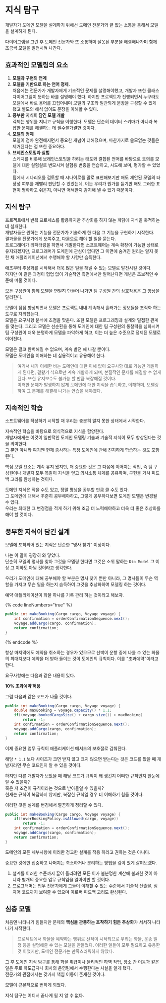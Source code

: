# 지식 탐구

개발자가 도메인 모델을 설계하기 위해선 도메인 전문가와 끝 없는 소통을 통해서 모델을 설계하게 된다.

다이어그램을 그린 후 도메인 전문가와 또 소통하며 잘못된 부분을 해결해나가며 함께 조금씩 모델을 발전시켜 나간다.

## 효과적인 모델링의 요소

1. **모델과 구현의 연계**
2. **모델을 기반으로 하는 언어 정제.**\
   처음에는 전문가가 개발자에게 기초적인 문제를 설명해야했고, 개발자 또한 클래스 다이어그램이 뜻하는 바를 설명해야 했다. 하지만 프로젝트가 진행되면서 누구라도 모델에서 바로 용어를 끄집어내며 모델의 구조와 일관되게 문장을 구성할 수 있게 됐고 별도의 해석 없이도 문장을 이해할 수 있다.
3. **풍부한 지식이 담긴 모델 개발**\
   객체는 행위를 지니고 규칙을 이행한다. 모델은 단순히 데이터 스키마가 아니라 복잡한 문제를 해결하는 데 필수불가결한 것이다.
4. **모델의 정제**\
   모델이 점차 완전해지면서 중요한 개념이 더해졌으며, 마찬가지로 쓸모없는 것들은 제거된다는 점 또한 중요하다.
5. **브레인스토밍과 실험**\
   스케치를 비롯해 브레인스토밍을 하려는 태도와 결합된 언어를 바탕으로 토의를 모델에 대한 실험실로 변모시켜 실험용 변종을 연습하고, 시도해 보며, 평가할 수 있었다.\
   팀에서 시나리오를 검토할 때 시나이로를 말로 표현해보기만 해도 제안된 모델의 타당성 여부를 재빨리 판단할 수 있었는데, 이는 우리가 뭔가를 듣기만 해도 그러한 표현이 명확하고 쉬운지, 아니면 어색한지 감지해 낼 수 있기 때문이다.

## 지식 탐구

프로젝트에서 반복 프로세스를 활용하지만 추상화를 하지 않는 까닭에 지식을 축적하는 데 실패한다.\
개발자들은 원하는 기능을 전문가가 기술하게 한 다음 그 기능을 구현하기 시작한다.\
결과물을 전문가에게 보여주고, 다음으로 해야 할 일을 묻는다.\
프로그래머가 리팩터링을 하면서 개발한다면 소프트웨어는 계속 확장이 가능한 상태로 유지되겠지만, 프로그래머가 도메인에 관심이 없다면 그 이면에 숨겨진 원리는 알지 못한 채 애플리케이션에서 수행해야 할 사항만 습득한다.

애초부터 추상화를 시작해서 더욱 많은 일을 해낼 수 있는 모델로 발전시킬 것이다.\
하지만 이 같은 과정이 협업 없이 기술적인 측면에서만 일어난다면 개념은 초보적인 수준에 머물 것이다.

모든 구성원이 함께 모델을 면밀히 만들어 나가면 팀 구성원 간의 상호작용은 그 양상을 달리한다.

모델이 점점 향상되면서 모델은 프로젝트 내내 계속해서 흘러가는 정보들을 조직화 하는 도구로 자리잡는다.\
모델은 요구사항 분석에 초점을 맞춘다. 또한 모델은 프로그래밍과 설계와 밀접한 관계를 맺는다. 그리고 모델은 선순환을 통해 도메인에 대한 팀 구성원의 통찰력을 심화시켜 팀 구성원이 더욱 분명하게 모델을 파악하게 하고, 이는 더 높은 수준으로 정제된 모델로 이어진다.

모델은 결코 완벽해질 수 없으며, 계속 발전 해 나갈 뿐이다.\
모델은 도메인을 이해하는 데 실용적이고 유용해야 한다.

> 여기서 내가 이해한 바는 도메인에 대한 이해 없이 요구사항 대로 기능만 개발하게 된다면, 겉핥기 식으로만 계속 개발하게 되며, 본질적인 문제를 해결할 수 없게 된다. 또한 유지보수도 불가능 할 만큼 복잡해질 것이다.\
> 이러한 문제가 발생하지 않게 도메인에 대한 지식을 습득하고, 이해하며, 모델링하여 그 문제를 해결해 나가는 연습을 해야겠다.

## 지속적인 학습

소프트웨어를 작성하기 시작할 때 우리는 충분히 알지 못한 상태에서 시작한다.

지속적인 학습을 바탕으로 의식적으로 지식을 함양한다.\
개발자에게는 이것이 일반적인 도메인 모델링 기술과 기술적 지식이 모두 향상된다는 것을 의미한다.\
그 뿐만 아니라 여기엔 현재 종사하는 특정 도메인에 관해 진지하게 학습하는 것도 포함된다.

핵심 모델 요소는 계속 유지 됐지만, 더 중요한 것은 그 다음에 이어지는 작업, 즉 팀 구성원이나 개발자 모두 똑같이 지식을 얻고 의사소통 체계를 공유하며, 구현을 거쳐 피드백 고리를 완성하는 것이다.

도메인 지식은 작을 수도 있고, 정말 평생을 공부할 만큼 클 수도 있다.\
그 도메인에 대해서 꾸준히 공부해야하고, 그렇게 공부하다보면 도메인 모델은 변경될 수 있다.\
우리는 최대한 그 변경점을 적게 하기 위해 조금 더 노력해야하고 더욱 더 좋은 추상화를 해야 할 것이다.

## 풍부한 지식이 담긴 설계

모델에 포착되어 있는 지식은 단순한 "명사 찾기" 이상이다.

나는 이 말이 굉장히 와 닿았다.\
단순히 모델의 명사를 찾아 그것을 모델링 한다면 그것은 소위 말하는 `Dto Model` 그 이상 그 이하도 아닐 것이라고 생각한다.

우리가 도메인에 대해 공부해야 할 부분은 명사 찾기 뿐만 아니라, 그 명사들이 무슨 역할을 가지고 무슨 일을 하는지 습득하여 그것을 추상화하여 모델링 하는 것이다.

예약 애플리케이션이 화물 하나를 기록 관리 하는 것이라고 해보자.

{% code lineNumbers="true" %}
```java
public int makeBooking(Cargo cargo, Voyage voyage) {
    int confirmation = orderConfirmationSequence.next();
    voyage.addCargo(cargo, confirmation);
    return confirmation;
}
```
{% endcode %}

항상 마지막에도 예약을 취소하는 경우가 있으므로 선박이 운항 중에 나를 수 있는 화물의 최대치보다 예약을 더 받아 들이는 것이 도메인의 규칙이다. 이를 "초과예약"이라고 한다.

요구사항에는 다음과 같은 내용이 있다.

**10% 초과예약 허용**

그럼 다음과 같은 코드가 나올 것이다.

```java
public int makeBooking(Cargo cargo, Voyage voyage) {
    double maxBooking = voyage.capacity() * 1.1;
    if((voyage.bookedCargoSize() + cargo.size()) > maxBooking)
        return -1;
    int confirmation = orderConfirmationSequence.next();
    voyage.addCargo(cargo, confirmation);
    return confirmation;
}
```

이제 중요한 업무 규칙이 애플리케이션 메서드의 보호절로 감춰진다.

해당 `* 1.1` 보다 사이즈가 크면 받지 않고 크지 않으면 받는다는 것은 코드를 봤을 때  개발자라면 무슨 코드인지 알 수 있을 것이다.

하지만 다른 개발자가 보았을 때 해당 코드가 규칙이 왜 생긴지 어떠한 규칙인지 한눈에 알 수 있을까?\
혹은 저 조건이 규칙이라는 것으로 받아들일 수 있을까?\
현재는 규칙이 복잡하지 않지만, 복잡한 규칙일 경우 더 이해하기 힘들 것이다.

이러한 것은 설계를 변경해서 깔끔하게 정리할 수 있다.

```java
public int makeBooking(Cargo cargo, Voyage voyage) {
    if(!overBookingPolicy.isAllowed(cargo, voyage))
        return -1;
    int confirmation = orderConfirmationSequence.next();
    voyage.addCargo(cargo, confirmation);
    return confirmation;
}
```

도메인의 모든 세부사항에 이러한 정교한 설계를 적용 하라고 권하는 것은 아니다.

중요한 것에만 집중하고 나머지는 축소하거나 분리하는 방법을 깊이 있게 살펴보겠다.

1. 설계를 이러한 수준까지 끌어 올리려면 모든 이가 불분명한 계산에 불과한 것이 아니라 별개의 중요한 업무 규칙임을 알아야만 할 것이다.
2. 프로그래머는 업무 전문가에게 그들이 이해할 수 있는 수준에서 기술적 산출물, 심지어 코드까지 보여줄 수 있으며 이로써 피드백 고리도 완성된다.

## 심층 모델

처음엔 나타나기 힘들지만 문제의 **핵심을 관통하는 포착하기 힘든 추상화**가 서서히 나타나기 시작한다.

> 프로젝트에서 화물을 예약하는 행위로 선적이 시작되므로 우리는 화물, 운송 일정 등을 설명해줄 수 있는 모델을 만들었다. 이러한 일들이 모두 필요하고 유용한 것 이었지만, 도메인 전문가는 만족스러워하지 않았다.

그 후 도메인 지식 탐구를 통해 화물 취급이나 물리적인 하역 작업, 장소 간 이동과 같은 일은 주로 하도급자나 회사의 운영팀에서 수행한다는 사실을 알게 됐다.\
전문가의 관점에서는 갖가지 책임 이동이 존재한 것이다.

모델이 근본적으로 변하게 되었다.

지식 탐구는 어디서 끝나게 될 지 알  수 없다.
